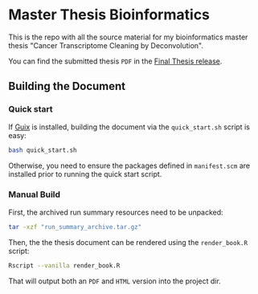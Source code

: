 # Master Thesis Bioinformatics

This is the repo with all the source material for my bioinformatics master
thesis "Cancer Transcriptome Cleaning by Deconvolution".

You can find the submitted thesis `PDF` in the
[Final Thesis release](https://github.com/jonasfreimuth/master-thesis/releases/tag/final-thesis).

## Building the Document

### Quick start

If [Guix](https://guix.gnu.org/) is installed, building the document via
the `quick_start.sh` script is easy:

```sh
bash quick_start.sh
```

Otherwise, you need to ensure the packages defined in `manifest.scm` are
installed prior to running the quick start script.

### Manual Build

First, the archived run summary resources need to be unpacked:

```sh
tar -xzf "run_summary_archive.tar.gz"
```

Then, the the thesis document can be rendered using the `render_book.R`
script:

```sh
Rscript --vanilla render_book.R
```

That will output both an `PDF` and `HTML` version into the project
dir.

